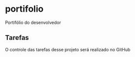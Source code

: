 # portifolio
Portifólio do desenvolvedor

## Tarefas

O controle das tarefas desse projeto será realizado no GitHub 
